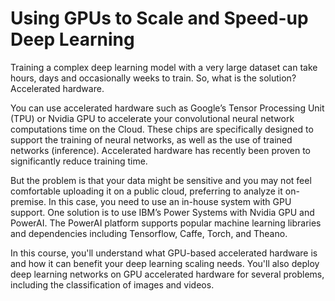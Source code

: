 # Using GPUs to Scale and Speed-up Deep Learning

Training a complex deep learning model with a very large dataset can take hours, days and occasionally weeks to train. So, what is the solution? Accelerated hardware. 

You can use accelerated hardware such as Google’s Tensor Processing Unit (TPU) or Nvidia GPU to accelerate your convolutional neural network computations time on the Cloud. These chips are specifically designed to support the training of neural networks, as well as the use of trained networks (inference). Accelerated hardware has recently been proven to significantly reduce training time.

But the problem is that your data might be sensitive and you may not feel comfortable uploading it on a public cloud, preferring to analyze it on-premise.  In this case, you need to use an in-house system with GPU support. One solution is to use IBM’s Power Systems with Nvidia GPU and PowerAI. The PowerAI platform supports popular machine learning libraries and dependencies including Tensorflow, Caffe, Torch, and Theano.

In this course, you'll understand what GPU-based accelerated hardware is and how it can benefit your deep learning scaling needs. You'll also deploy deep learning networks on GPU accelerated hardware for several problems, including the classification of images and videos.

